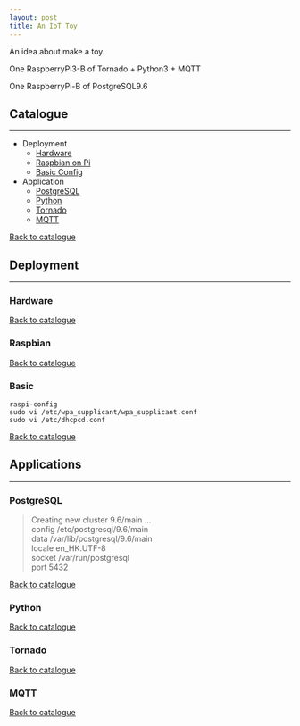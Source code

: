 ```yaml
---
layout: post
title: An IoT Toy
---
```


An idea about make a toy.

One RaspberryPi3-B of Tornado + Python3 + MQTT

One RaspberryPi-B of PostgreSQL9.6


## Catalogue
---
- Deployment
  - [Hardware](#hardware)
  - [Raspbian on Pi](#raspbian-on-pi)
  - [Basic Config](#basic-config)
- Application
  - [PostgreSQL](#postgresql)
  - [Python](#python)
  - [Tornado](#tornado)
  - [MQTT](#mqtt)

[Back to catalogue](#catalogue)


## Deployment
---
### Hardware
[Back to catalogue](#catalogue)
### Raspbian
[Back to catalogue](#catalogue)
### Basic

```shell
raspi-config
sudo vi /etc/wpa_supplicant/wpa_supplicant.conf
sudo vi /etc/dhcpcd.conf
```
[Back to catalogue](#catalogue)


## Applications
---
### PostgreSQL
> Creating new cluster 9.6/main ...  
>  config /etc/postgresql/9.6/main  
>  data   /var/lib/postgresql/9.6/main  
>  locale en_HK.UTF-8  
>  socket /var/run/postgresql  
>  port   5432

[Back to catalogue](#catalogue)
### Python
[Back to catalogue](#catalogue)
### Tornado
[Back to catalogue](#catalogue)
### MQTT
[Back to catalogue](#catalogue)

